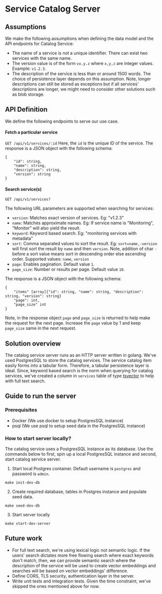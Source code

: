 # Service Catalog Server

## Assumptions
We make the following assumptions when defining the data model and the API endpoints for Catalog Service:
- The name of a service is not a unique identifier. There can exist two services with the same name.
- The version value is of the form `vx.y.z` where `x,y,z` are integer values. Example: `v1.2.3`.
- The description of the service is less than or around 1500 words. The choice of persistence layer depends on this assumption. Note, longer descriptions can still be stored as exceptions but if all services' descriptions are longer, we might need to consider other solutions such as blob storage.

## API Definition
We define the following endpoints to serve our use case.
#### Fetch a particular service
```GET /api/v1/services/:id```
Here, the `id` is the unique ID of the service. The response is a JSON object with the following schema:
```
{
    "id": string,
    "name": string,
    "description": string,
    "version": string
}
```
#### Search service(s)
```GET /api/v1/services?```

The following URL parameters are supported when searching for services:
- `version`: Matches exact version of services. Eg: "v1.2.3"
- `name`: Matches approximate names. Eg: If service name is "Monitoring", "Monitor" will also yield the result.
- `keyword`: Keyword based search. Eg: "monitoring services with metadata"
- `sort`: Comma separated values to sort the result. Eg: `sort=name,-version` will first sort the result by `name` and then `version`. Note, addition of char `-` before a sort value means sort in descending order else ascending order. Supported values: `name`, `version`
- `page`: Enables pagination. Default value `1`.
- `page_size`: Number or results per page. Default value `10`.

The response is a JSON object with the following schema:
```
{
    "items" [array]{"id": string, "name": string, "description": string, "version": string}
    "page": int,
    "page_size" int 
}
```
Note, in the response object `page` and `page_size` is returned to help make the request for the next page. Increase the `page` value by 1 and keep `page_size` same in the next request.

## Solution overview
The catalog service server runs as an HTTP server written in golang. We've used PostgresSQL to store the catalog services. The service catalog item easily forms into a tabular form. Therefore, a tabular persistence layer is ideal. Since, keyword based search is the norm when querying for catalog services, we've created a column in `services` table of type [tsvector](https://www.postgresql.org/docs/current/datatype-textsearch.html#DATATYPE-TSVECTOR) to help with full text search.



## Guide to run the server

### Prerequisites
- Docker (We use docker to setup PostgresSQL instance)
- psql (We use psql to setup seed data in the PostgresSQL instance)

### How to start server locally?

The catalog service uses a PostgresSQL instance as its database. Use the commands below to first, spin up a local PostgresSQL instance and second, start catalog service server.
1. Start local Postgres container. Default username is `postgres` and password is `admin`.
```
make init-dev-db
```
2. Create required database, tables in Postgres instance and populate seed data.
```
make seed-dev-db
```
3. Start server locally
```
make start-dev-server
```
## Future work
- For full text search, we're using lexical logic not semantic logic. If the users' search dictates more free flowing search where exact keywords don't match, then, we can provide semantic search where the description of the service will be used to create vector embeddings and searches will be based on vector embeddings' difference.
- Define CORS, TLS security, authentication layer in the server.
- Write unit tests and integration tests.
Given the time constraint, we've skipped the ones mentioned above for now.
